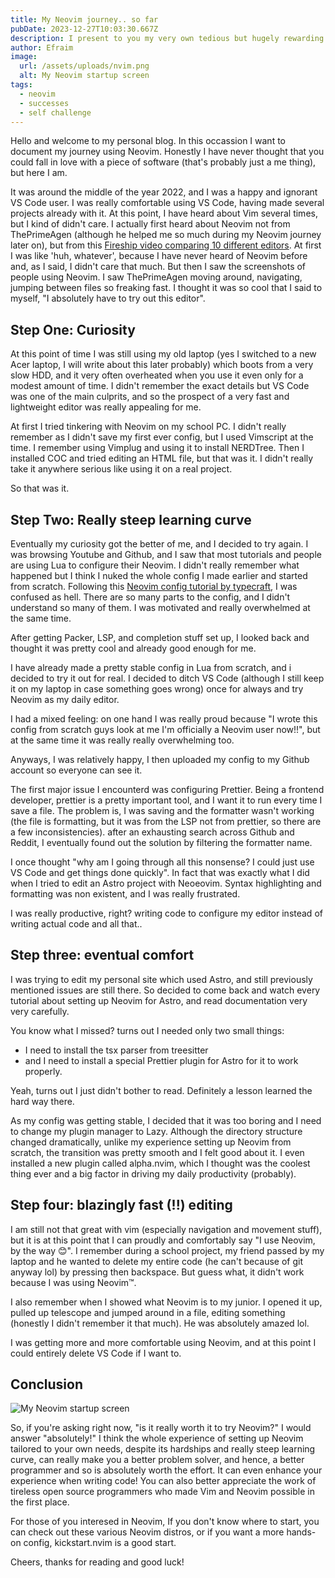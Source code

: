 ```yaml
---
title: My Neovim journey.. so far
pubDate: 2023-12-27T10:03:30.667Z
description: I present to you my very own tedious but hugely rewarding Neovim journey
author: Efraim
image:
  url: /assets/uploads/nvim.png
  alt: My Neovim startup screen
tags:
  - neovim
  - successes
  - self challenge
---
```

Hello and welcome to my personal blog. In this occassion I want to document my journey using Neovim.
Honestly I have never thought that you could fall in love with a piece of software
(that's probably just a me thing), but here I am.

It was around the middle of the year 2022, and I was a happy and ignorant VS Code
user. I was really comfortable using VS Code, having made several projects already
with it. At this point, I have heard about Vim several times, but I kind of didn't
care. I actually first heard about Neovim not from ThePrimeAgen (although he helped
me so much during my Neovim journey later on), but from this [Fireship video comparing 10
different editors](https://youtu.be/8PhdfcX9tG0?feature=shared). At first I was
like 'huh, whatever', because I have never heard of Neovim before and, as I said,
I didn't care that much. But then I saw the screenshots of people using Neovim.
I saw ThePrimeAgen moving around, navigating, jumping between files so freaking
fast. I thought it was so cool that I said to myself, "I absolutely have to try
out this editor".

## Step One: Curiosity

At this point of time I was still using my old laptop (yes I switched to a new
Acer laptop, I will write about this later probably) which boots from a very slow
HDD, and it very often overheated when you use it even only for a modest amount
of time. I didn't remember the exact details but VS Code was one of the main culprits,
and so the prospect of a very fast and lightweight editor was really appealing for me.

At first I tried tinkering with Neovim on my school PC. I didn't really remember
as I didn't save my first ever config, but I used Vimscript at the time. I remember
using Vimplug and using it to install NERDTree. Then I installed COC and tried
editing an HTML file, but that was it. I didn't really take it anywhere serious
like using it on a real project.

So that was it.

## Step Two: Really steep learning curve

Eventually my curiosity got the better of me, and I decided to try again.
I was browsing Youtube and Github, and I saw that most tutorials and people are
using Lua to configure their Neovim. I didn't really remember what happened but I
think I nuked the whole config I made earlier and started from scratch. Following
this [Neovim config tutorial by typecraft](https://youtu.be/J9yqSdvAKXY), I was
confused as hell. There are so many parts to the config, and I didn't understand
so many of them. I was motivated and really overwhelmed at the same time.

After getting Packer, LSP, and completion stuff set up, I looked back and thought
it was pretty cool and already good enough for me.

I have already made a pretty stable config in Lua from scratch, and i decided
to try it out for real. I decided to ditch VS Code (although I still keep it on
my laptop in case something goes wrong) once for always and try Neovim
as my daily editor.

I had a mixed feeling: on one hand I was really proud because "I wrote this config
from scratch guys look at me I'm officially a Neovim user now!!", but at the same
time it was really really overwhelming too.

Anyways, I was relatively happy, I then uploaded my config to my Github account
so everyone can see it.

The first major issue I encounterd was configuring Prettier. Being a frontend developer,
prettier is a pretty important tool, and I want it to run every time I save a
file. The problem is, I was saving and the formatter wasn't working (the file is
formatting, but it was from the LSP not from prettier, so there are a few
inconsistencies). after an exhausting search across Github and Reddit, I eventually
found out the solution by filtering the formatter name.

I once thought "why am I going through all this nonsense? I could just use VS
Code and get things done quickly". In fact that was exactly what I did when I
tried to edit an Astro project with Neoeovim. Syntax highlighting and formatting was
non existent, and I was really frustrated.

I was really productive, right? writing code to configure my editor instead of writing
actual code and all that..

## Step three: eventual comfort

I was trying to edit my personal site which used Astro, and still previously mentioned
issues are still there. So decided to come back and watch every tutorial about
setting up Neovim for Astro, and read documentation very very carefully.

You know what I missed? turns out I needed only two small things:

* I need to install the tsx parser from treesitter
* and I need to install a special Prettier plugin for Astro for it to work properly.

Yeah, turns out I just didn't bother to read. Definitely a lesson learned the hard
way there.

As my config was getting stable, I decided that it was too boring and I need to
change my plugin manager to Lazy. Although the directory structure changed dramatically,
unlike my experience setting up Neovim from scratch, the transition was pretty smooth
and I felt good about it. I even installed a new plugin called alpha.nvim, which
I thought was the coolest thing ever and a big factor in driving my daily productivity
(probably).

## Step four: blazingly fast (!!) editing

I am still not that great with vim (especially navigation and movement stuff), but it is at
this point that I can proudly and comfortably say "I use Neovim, by the way 😊".
I remember during a school project, my friend passed by my laptop and he wanted
to delete my entire code (he can't because of git anyway lol) by pressing <C-a>
then backspace. But guess what, it didn't work because I was using Neovim™.

I also remember when I showed what Neovim is to my junior. I opened it up, pulled
up telescope and jumped around in a file, editing something (honestly I didn't
remember it that much). He was absolutely amazed lol.

I was getting more and more comfortable using Neovim, and at this point I could
entirely delete VS Code if I want to.

## Conclusion

![My Neovim startup screen](/assets/uploads/nvim.png)

So, if you're asking right now, "is it really worth it to try Neovim?" I would
answer "absolutely!" I think the whole experience of setting up Neovim tailored
to your own needs, despite its hardships and really steep learning curve, can really
make you a better problem solver, and hence, a better programmer and so is absolutely
worth the effort. It can even enhance your experience when writing code! You can
also better appreciate the work of tireless open source programmers who made Vim
and Neovim possible in the first place.

For those of you interesed in Neovim, If you don't know where to start, you can
check out these various Neovim distros, or if you want a more hands-on config,
kickstart.nvim is a good start.

Cheers, thanks for reading and good luck!